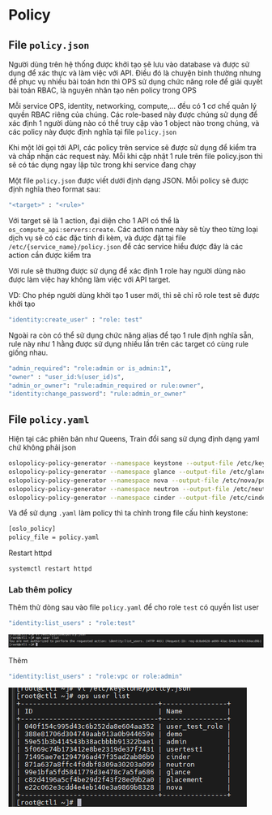 # Policy

## File ```policy.json```

Người dùng trên hệ thống được khởi tạo sẽ lưu vào database và được sử dụng để xác thực và làm việc với API. Điều đó là chuyện bình thường nhưng để phục vụ nhiều bài toán hơn thì OPS sử dụng chức năng role để giải quyết bài toán RBAC, là nguyên nhân tạo nên policy trong OPS

Mỗi service OPS, identity, networking, compute,... đều có 1 cơ chế quản lý quyền RBAC riêng của chúng. Các role-based này được chúng sử dụng để xác định 1 người dùng nào có thể truy cập vào 1 object nào trong chúng, và các policy này được định nghĩa tại file ```policy.json```

Khi một lời gọi tới API, các policy trên service sẽ được sử dụng để kiểm tra và chấp nhận các request này. Mỗi khi cập nhật 1 rule trên file policy.json thì sẽ có tác dụng ngay lập tức trong khi service đang chạy

Một file ```policy.json``` được viết dưới định dạng JSON. Mỗi policy sẽ được định nghĩa theo format sau:

```sh
"<target>" : "<rule>"
```

Với target sẽ là 1 action, đại diện cho 1 API có thể là ```os_compute_api:servers:create```. Các action name này sẽ tùy theo từng loại dịch vụ sẽ có các đặc tính đi kèm, và được đặt tại file ```/etc/{service_name}/policy.json``` để các service hiểu được đây là các action cần được kiểm tra

Với rule sẽ thường được sử dụng để xác định 1 role hay người dùng nào được làm việc hay không làm việc với API target.

VD: Cho phép người dùng khởi tạo 1 user mới, thì sẽ chỉ rõ role test sẽ được khởi tạo

```sh
"identity:create_user" : "role: test"
```

Ngoài ra còn có thể sử dụng chức năng alias để tạo 1 rule định nghĩa sẵn, rule này như 1 hằng được sử dụng nhiều lần trên các target có cùng rule giống nhau.

```sh
"admin_required": "role:admin or is_admin:1",
"owner" : "user_id:%(user_id)s",
"admin_or_owner": "rule:admin_required or rule:owner",
"identity:change_password": "rule:admin_or_owner"
```

## File ```policy.yaml```

Hiện tại các phiên bản như Queens, Train đổi sang sử dụng định dạng yaml chứ không phải json

```sh
oslopolicy-policy-generator --namespace keystone --output-file /etc/keystone/policy.yaml
oslopolicy-policy-generator --namespace glance --output-file /etc/glance/policy.yaml
oslopolicy-policy-generator --namespace nova --output-file /etc/nova/policy.yaml
oslopolicy-policy-generator --namespace neutron --output-file /etc/neutron/policy.yaml
oslopolicy-policy-generator --namespace cinder --output-file /etc/cinder/policy.yaml
```

Và để sử dụng ```.yaml``` làm policy thì ta chỉnh trong file cấu hình keystone:

```sh
[oslo_policy]
policy_file = policy.yaml
```

Restart httpd

```sh
systemctl restart httpd
```

### Lab thêm policy

Thêm thử dòng sau vào file ```policy.yaml``` để cho role ```test``` có quyền list user

```sh
"identity:list_users" : "role:test"
```

![](./images/OPS6_20.png)

Thêm

```sh
"identity:list_users" : "role:vpc or role:admin"
```

![](./images/OPS6_21.png)